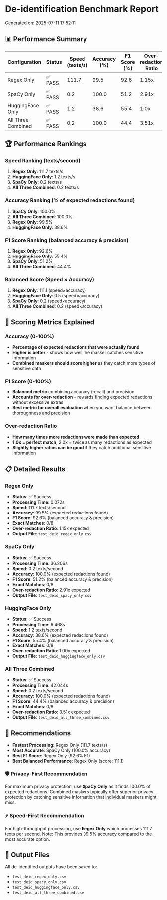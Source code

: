 # De-identification Benchmark Report

Generated on: 2025-07-11 17:52:11

## 📊 Performance Summary

| Configuration | Status | Speed (texts/s) | Accuracy (%) | F1 Score (%) | Over-redaction Ratio | Exact Matches |
|---------------|--------|-----------------|--------------|--------------|---------------------|---------------|
| Regex Only | ✅ PASS | 111.7 | 99.5 | 92.6 | 1.15x | 0/8 |
| SpaCy Only | ✅ PASS | 0.2 | 100.0 | 51.2 | 2.91x | 0/8 |
| HuggingFace Only | ✅ PASS | 1.2 | 38.6 | 55.4 | 1.0x | 0/8 |
| All Three Combined | ✅ PASS | 0.2 | 100.0 | 44.4 | 3.51x | 0/8 |

## 🏆 Performance Rankings

### Speed Ranking (texts/second)
1. **Regex Only**: 111.7 texts/s
2. **HuggingFace Only**: 1.2 texts/s
3. **SpaCy Only**: 0.2 texts/s
4. **All Three Combined**: 0.2 texts/s

### Accuracy Ranking (% of expected redactions found)
1. **SpaCy Only**: 100.0%
2. **All Three Combined**: 100.0%
3. **Regex Only**: 99.5%
4. **HuggingFace Only**: 38.6%

### F1 Score Ranking (balanced accuracy & precision)
1. **Regex Only**: 92.6%
2. **HuggingFace Only**: 55.4%
3. **SpaCy Only**: 51.2%
4. **All Three Combined**: 44.4%

### Balanced Score (Speed × Accuracy)
1. **Regex Only**: 111.1 (speed×accuracy)
2. **HuggingFace Only**: 0.5 (speed×accuracy)
3. **SpaCy Only**: 0.2 (speed×accuracy)
4. **All Three Combined**: 0.2 (speed×accuracy)

## 📏 Scoring Metrics Explained

### Accuracy (0-100%)
- **Percentage of expected redactions that were actually found**
- **Higher is better** - shows how well the masker catches sensitive information
- **Combined maskers should score higher** as they catch more types of sensitive data

### F1 Score (0-100%)
- **Balanced metric** combining accuracy (recall) and precision
- **Accounts for over-redaction** - rewards finding expected redactions without excessive extras
- **Best metric for overall evaluation** when you want balance between thoroughness and precision

### Over-redaction Ratio
- **How many times more redactions were made than expected**
- **1.0x = perfect match**, 2.0x = twice as many redactions as expected
- **Slightly higher ratios can be good** if they catch additional sensitive information

## 📋 Detailed Results

### Regex Only
- **Status**: ✅ Success
- **Processing Time**: 0.072s
- **Speed**: 111.7 texts/second
- **Accuracy**: 99.5% (expected redactions found)
- **F1 Score**: 92.6% (balanced accuracy & precision)
- **Exact Matches**: 0/8
- **Over-redaction Ratio**: 1.15x expected
- **Output File**: `test_deid_regex_only.csv`

### SpaCy Only
- **Status**: ✅ Success
- **Processing Time**: 36.206s
- **Speed**: 0.2 texts/second
- **Accuracy**: 100.0% (expected redactions found)
- **F1 Score**: 51.2% (balanced accuracy & precision)
- **Exact Matches**: 0/8
- **Over-redaction Ratio**: 2.91x expected
- **Output File**: `test_deid_spacy_only.csv`

### HuggingFace Only
- **Status**: ✅ Success
- **Processing Time**: 6.468s
- **Speed**: 1.2 texts/second
- **Accuracy**: 38.6% (expected redactions found)
- **F1 Score**: 55.4% (balanced accuracy & precision)
- **Exact Matches**: 0/8
- **Over-redaction Ratio**: 1.00x expected
- **Output File**: `test_deid_huggingface_only.csv`

### All Three Combined
- **Status**: ✅ Success
- **Processing Time**: 42.044s
- **Speed**: 0.2 texts/second
- **Accuracy**: 100.0% (expected redactions found)
- **F1 Score**: 44.4% (balanced accuracy & precision)
- **Exact Matches**: 0/8
- **Over-redaction Ratio**: 3.51x expected
- **Output File**: `test_deid_all_three_combined.csv`

## 🎯 Recommendations

- **Fastest Processing**: Regex Only (111.7 texts/s)
- **Most Accurate**: SpaCy Only (100.0% accuracy)
- **Best F1 Score**: Regex Only (92.6% F1)
- **Best Balanced Performance**: Regex Only (score: 111.1)

### 🛡️ Privacy-First Recommendation
For maximum privacy protection, use **SpaCy Only** as it finds 100.0% of expected redactions.
Combined maskers typically offer superior privacy protection by catching sensitive information that individual maskers might miss.

### ⚡ Speed-First Recommendation
For high-throughput processing, use **Regex Only** which processes 111.7 texts per second.
Note: This provides 99.5% accuracy compared to the most accurate option.


## 📁 Output Files

All de-identified outputs have been saved to:
- `test_deid_regex_only.csv`
- `test_deid_spacy_only.csv`
- `test_deid_huggingface_only.csv`
- `test_deid_all_three_combined.csv`
